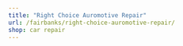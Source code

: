 ```yaml
---
title: "Right Choice Auromotive Repair"
url: /fairbanks/right-choice-auromotive-repair/
shop: car repair
---
```

